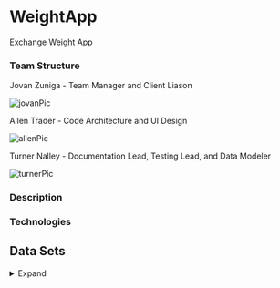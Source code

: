 
# WeightApp
Exchange Weight App

<h3>Team Structure</h3>

Jovan Zuniga - Team Manager and Client Liason

![jovanPic](https://user-images.githubusercontent.com/59615199/132426823-8f199f0f-256e-454e-aa2a-dd928fe4c8f2.png)


Allen Trader - Code Architecture and UI Design

![allenPic](https://user-images.githubusercontent.com/59615199/132426926-ab25e362-a35b-4116-9c84-0867912bd7c0.png)


Turner Nalley - Documentation Lead, Testing Lead, and Data Modeler

![turnerPic](https://user-images.githubusercontent.com/59615199/132426361-1cf23a81-6852-403b-80e2-2920c2e6de7c.jpg)

<h3>Description</h3>

<h3>Technologies</h3> 

<h2>Data Sets</h2>
<details><summary>Expand</summary>
  
  </details>
